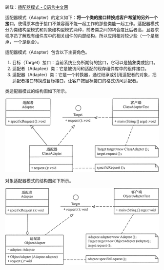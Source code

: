 转载：[适配器模式 -  C语言中文网](http://c.biancheng.net/view/1361.html)

适配器模式（Adapter）的定义如下：**将一个类的接口转换成客户希望的另外一个接口**，使得原本由于接口不兼容而不能一起工作的那些类能一起工作。适配器模式分为类结构型模式和对象结构型模式两种，前者类之间的耦合度比后者高，且要求程序员了解现有组件库中的相关组件的内部结构，所以应用相对较少些（一个是继承，一个是组合）。

适配器模式（Adapter）包含以下主要角色。

1. 目标（Target）接口：当前系统业务所期待的接口，它可以是抽象类或接口。
2. 适配者（Adaptee）类：它是被访问和适配的现存组件库中的组件接口。
3. 适配器（Adapter）类：它是一个转换器，通过继承或引用适配者的对象，把适配者接口转换成目标接口，让客户按目标接口的格式访问适配者。

类适配器模式的结构图如下所示。

![类适配器模式的结构图](适配器模式.assets/类适配器模式的结构图.gif)

对象适配器模式的结构图如下所示。

![对象适配器模式的结构图](适配器模式.assets/对象适配器模式的结构图.gif)